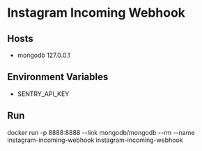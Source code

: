 # Instagram Incoming Webhook

## Hosts
* mongodb	127.0.0.1

## Environment Variables
* SENTRY_API_KEY

## Run
   
   docker run -p 8888:8888 --link mongodb/mongodb --rm --name instagram-incoming-webhook instagram-incoming-webhook